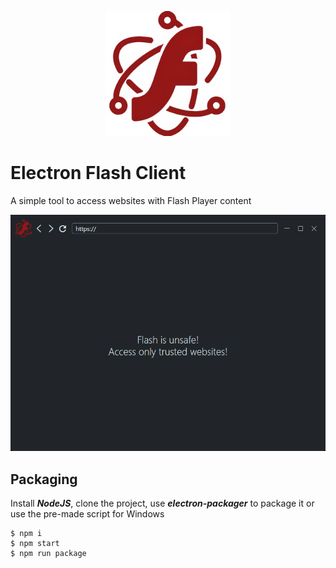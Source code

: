 <p align="center">
  <img alt="electron-flash-client" width="200px" src="src/assets/img/icon.webp">
</p>

# Electron Flash Client

A simple tool to access websites with Flash Player content

<img alt="screenshot" width="700px" src="screenshot-1.png">

## Packaging

Install ***NodeJS***, clone the project, use ***electron-packager*** to package it or use the pre-made script for Windows

```shell
$ npm i
$ npm start
$ npm run package
```
